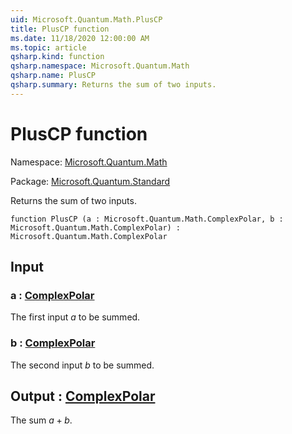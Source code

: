 ```yaml
---
uid: Microsoft.Quantum.Math.PlusCP
title: PlusCP function
ms.date: 11/18/2020 12:00:00 AM
ms.topic: article
qsharp.kind: function
qsharp.namespace: Microsoft.Quantum.Math
qsharp.name: PlusCP
qsharp.summary: Returns the sum of two inputs.
---
```


# PlusCP function

Namespace: [Microsoft.Quantum.Math](xref:Microsoft.Quantum.Math)

Package: [Microsoft.Quantum.Standard](https://nuget.org/packages/Microsoft.Quantum.Standard)


Returns the sum of two inputs.

```qsharp
function PlusCP (a : Microsoft.Quantum.Math.ComplexPolar, b : Microsoft.Quantum.Math.ComplexPolar) : Microsoft.Quantum.Math.ComplexPolar
```


## Input

### a : [ComplexPolar](xref:Microsoft.Quantum.Math.ComplexPolar)

The first input $a$ to be summed.


### b : [ComplexPolar](xref:Microsoft.Quantum.Math.ComplexPolar)

The second input $b$ to be summed.



## Output : [ComplexPolar](xref:Microsoft.Quantum.Math.ComplexPolar)

The sum $a + b$.